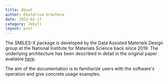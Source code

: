 ```yaml
---
title: About
author: Ekaterina Gracheva
date: 2023-02-17
category: Jekyll
layout: post
---
```


The SMILES-X package is developed by the Data Assisted Materials Design group at the National Institute for Materials Science back since 2019. The underlying architecture has been described in detail in the original paper available [here](https://iopscience.iop.org/article/10.1088/2632-2153/ab57f3). 

The aim of the documentation is to familiarize users with the software's operation and give concrete usage examples.

